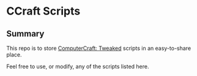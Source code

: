 # CCraft Scripts

## Summary

This repo is to store [ComputerCraft: Tweaked](https://tweaked.cc/) scripts in an easy-to-share place.

Feel free to use, or modify, any of the scripts listed here.